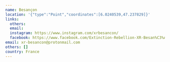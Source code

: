 ```yaml
---
name: Besançon
location: '{"type":"Point","coordinates":[6.0240539,47.237829]}'
links:
  others: 
  email: 
  instagram: https://www.instagram.com/xrbesancon/
  facebook: https://www.facebook.com/Extinction-Rebellion-XR-Besan%C3%A7on-857199947952722/
email: xr-besancon@protonmail.com
others: []
country: France
---
```

